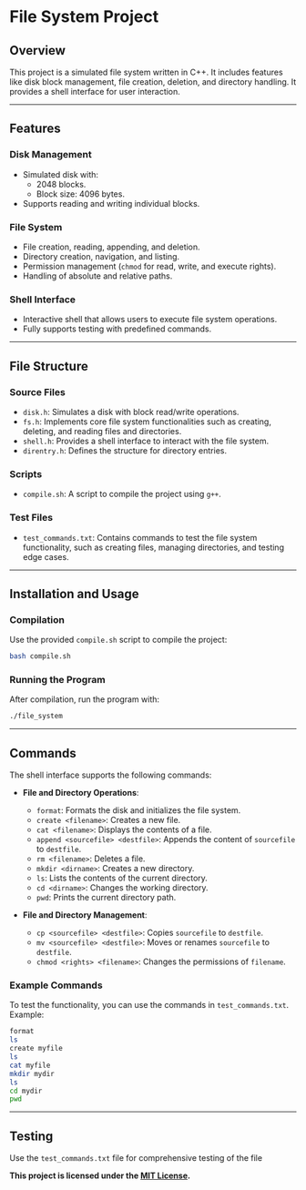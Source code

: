 # File System Project

## Overview
This project is a simulated file system written in C++. It includes features like disk block management, file creation, deletion, and directory handling. It provides a shell interface for user interaction.

---

## Features
### Disk Management
- Simulated disk with:
  - 2048 blocks.
  - Block size: 4096 bytes.
- Supports reading and writing individual blocks.

### File System
- File creation, reading, appending, and deletion.
- Directory creation, navigation, and listing.
- Permission management (`chmod` for read, write, and execute rights).
- Handling of absolute and relative paths.

### Shell Interface
- Interactive shell that allows users to execute file system operations.
- Fully supports testing with predefined commands.

---

## File Structure

### Source Files
- `disk.h`: Simulates a disk with block read/write operations.
- `fs.h`: Implements core file system functionalities such as creating, deleting, and reading files and directories.
- `shell.h`: Provides a shell interface to interact with the file system.
- `direntry.h`: Defines the structure for directory entries.

### Scripts
- `compile.sh`: A script to compile the project using `g++`.

### Test Files
- `test_commands.txt`: Contains commands to test the file system functionality, such as creating files, managing directories, and testing edge cases.

---

## Installation and Usage

### Compilation
Use the provided `compile.sh` script to compile the project:
```bash
bash compile.sh
```

### Running the Program
After compilation, run the program with:
```bash
./file_system
```

---

## Commands

The shell interface supports the following commands:

- **File and Directory Operations**:
  - `format`: Formats the disk and initializes the file system.
  - `create <filename>`: Creates a new file.
  - `cat <filename>`: Displays the contents of a file.
  - `append <sourcefile> <destfile>`: Appends the content of `sourcefile` to `destfile`.
  - `rm <filename>`: Deletes a file.
  - `mkdir <dirname>`: Creates a new directory.
  - `ls`: Lists the contents of the current directory.
  - `cd <dirname>`: Changes the working directory.
  - `pwd`: Prints the current directory path.

- **File and Directory Management**:
  - `cp <sourcefile> <destfile>`: Copies `sourcefile` to `destfile`.
  - `mv <sourcefile> <destfile>`: Moves or renames `sourcefile` to `destfile`.
  - `chmod <rights> <filename>`: Changes the permissions of `filename`.

### Example Commands
To test the functionality, you can use the commands in `test_commands.txt`. Example:
```bash
format
ls
create myfile
ls
cat myfile
mkdir mydir
ls
cd mydir
pwd
```

---

## Testing

Use the `test_commands.txt` file for comprehensive testing of the file

**This project is licensed under the [MIT License](LICENSE).**

